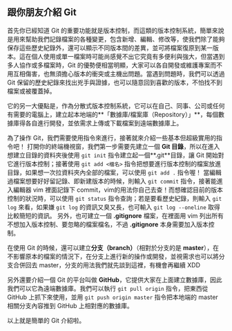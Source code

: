 ## 跟你朋友介紹 Git
首先你已經知道 Git 的重要功能就是版本控制，而這類的版本控制系統，簡單來說是用來幫助我們記錄檔案的各種變更，包含新增、編輯、修改等，使我們除了能夠保存這些歷史紀錄外，還可以顯示不同版本間的差異，並可將檔案復原到某一版本。這在個人使用或單一檔案時可能尚感覺不出它究竟有多便利與強大，但當遇到多人協作或多檔案時，Git 的優勢便相當明顯，大家可以各自開發或維護專案而不用互相傷害，也無須擔心版本的衝突或主機出問題。當遇到問題時，我們可以透過  Git 保留的歷史紀錄來找出兇手與證據，也可以隨意回到喜歡的版本，不怕找不到檔案或被覆蓋掉。

它的另一大優點是，作為分散式版本控制系統，它可以在自己、同事、公司或任何有需要的電腦上，建立起本地端的**「數據庫/檔案庫（Repository）」**，每個數據庫得各自進行開發，並依需求上傳或下載檔案到遠端數據庫上。

為了操作 Git，我們需要使用指令來進行，接著就來介紹一些基本但超級實用的指令吧！
打開你的終端機視窗，我們第一步需要先建立一個 **Git 目錄**，所以在進入想建立目錄的資料夾後使用 `git init` 指令建立起一個**.git**目錄，讓 Git 開始對它進行版本控制；接著使用 `git add <檔名>` 指令把想要進行版本控制的檔案放進目錄，如果想一次拉資料夾內全部的檔案，可以使用 `git add .` 指令喔！
當編輯過檔案想要好好留記錄、即新建版本的時候，則輸入 `git commit` 指令，接著能進入編輯器 vim 裡面記錄下 commit，vim的用法你自己去查！而想確認目前的版本控制的狀況時，可以使用 `git status` 指令查詢；若是要看歷史紀錄，則輸入 `git log` 來看，如果嫌 `git log` 的資訊又臭又長，也可輸入 `git log --oneline` 取得比較簡短的資訊。
另外，也可建立一個 **.gitignore** 檔案，在裡面用 vim 列出所有不想加入版本控制、要忽略的檔案檔名，不過 **.gitignore** 本身需要加入版本控制。

在使用 Git 的時候，還可以建立**分支（branch）**（相對於分支的是 **master**），在不影響原本的檔案的情況下，在分支上進行新的操作或開發，並視需求也可以將分支合併回去 master，分支的用法我們就先談到這裡，有機會再繼續 XDD

另外還要介紹一個 Git 的平台叫做 **GitHub**，它提供大家在上面建立數據庫，因此我們可以它為遠端數據庫。我們可以執行 `git pull origin` 指令，把東西從 GitHub 上抓下來使用，並用 `git push origin master` 指令把本地端的 master 相關分支內容推到 GitHub 上相對應的數據庫。

以上就是簡單的 Git 介紹啦。